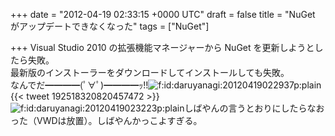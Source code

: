 
+++
date = "2012-04-19 02:33:15 +0000 UTC"
draft = false
title = "NuGet がアップデートできなくなった"
tags = ["NuGet"]

+++
Visual Studio 2010 の拡張機能マネージャーから NuGet を更新しようとしたら失敗。<br/>
最新版のインストーラーをダウンロードしてインストールしても失敗。<br/>
なんでだ━━━━(ﾟ∀ﾟ)━━━━ｯ!!<img src="http://cdn-ak.f.st-hatena.com/images/fotolife/d/daruyanagi/20120419/20120419022937.png" alt="f:id:daruyanagi:20120419022937p:plain" title="f:id:daruyanagi:20120419022937p:plain" class="hatena-fotolife"/>{{< tweet 192518320820457472 >}}<img src="http://cdn-ak.f.st-hatena.com/images/fotolife/d/daruyanagi/20120419/20120419023223.png" alt="f:id:daruyanagi:20120419023223p:plain" title="f:id:daruyanagi:20120419023223p:plain" class="hatena-fotolife"/>しばやんの言うとおりにしたらなおった（VWDは放置）。しばやんかっこよすぎる。



